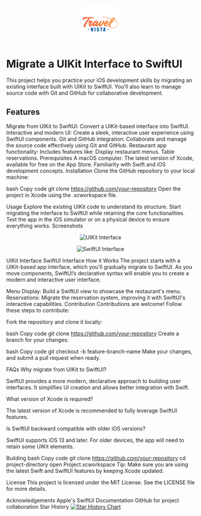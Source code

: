 <p align="center"> <img src="icone.png" img width="100" > </p>

 <h1>Migrate a UIKit Interface to SwiftUI</h1> 
 
 <p> This project helps you practice your iOS development skills by migrating an existing interface built with UIKit to SwiftUI. You'll also learn to manage source code with Git and GitHub for collaborative development. </p>
 
<h2>Features</h2>
Migrate from UIKit to SwiftUI: Convert a UIKit-based interface into SwiftUI.
Interactive and modern UI: Create a sleek, interactive user experience using SwiftUI components.
Git and GitHub integration: Collaborate and manage the source code effectively using Git and GitHub.
Restaurant app functionality: Includes features like:
Display restaurant menus.
Table reservations.
Prerequisites
A macOS computer.
The latest version of Xcode, available for free on the App Store.
Familiarity with Swift and iOS development concepts.
Installation
Clone the GitHub repository to your local machine:

bash
Copy code
git clone https://github.com/your-repository
Open the project in Xcode using the .xcworkspace file.

Usage
Explore the existing UIKit code to understand its structure.
Start migrating the interface to SwiftUI while retaining the core functionalities.
Test the app in the iOS simulator or on a physical device to ensure everything works.
Screenshots
<p align="center"><img alt="UIKit Interface" src="Images/uikit_interface.png" width="200"></p>    <p align="center"><img alt="SwiftUI Interface" src="Images/swiftui_interface.png" width="200"></p>
UIKit Interface    SwiftUI Interface
How it Works
The project starts with a UIKit-based app interface, which you'll gradually migrate to SwiftUI. As you move components, SwiftUI’s declarative syntax will enable you to create a modern and interactive user interface.

Menu Display: Build a SwiftUI view to showcase the restaurant's menu.
Reservations: Migrate the reservation system, improving it with SwiftUI's interactive capabilities.
Contribution
Contributions are welcome! Follow these steps to contribute:

Fork the repository and clone it locally:

bash
Copy code
git clone https://github.com/your-repository
Create a branch for your changes:

bash
Copy code
git checkout -b feature-branch-name
Make your changes, and submit a pull request when ready.

FAQs
Why migrate from UIKit to SwiftUI?

SwiftUI provides a more modern, declarative approach to building user interfaces. It simplifies UI creation and allows better integration with Swift.

What version of Xcode is required?

The latest version of Xcode is recommended to fully leverage SwiftUI features.

Is SwiftUI backward compatible with older iOS versions?

SwiftUI supports iOS 13 and later. For older devices, the app will need to retain some UIKit elements.

Building
bash
Copy code
git clone https://github.com/your-repository
cd project-directory
open Project.xcworkspace
Tip: Make sure you are using the latest Swift and SwiftUI features by keeping Xcode updated.

License
This project is licensed under the MIT License. See the LICENSE file for more details.

Acknowledgements
Apple's SwiftUI Documentation
GitHub for project collaboration
Star History
<a href="https://star-history.com/#your-repository&Date"> <picture> <source media="(prefers-color-scheme: dark)" srcset="https://api.star-history.com/svg?repos=your-repository&type=Date&theme=dark" /> <source media="(prefers-color-scheme: light)" srcset="https://api.star-history.com/svg?repos=your-repository&type=Date" /> <img alt="Star History Chart" src="https://api.star-history.com/svg?repos=your-repository&type=Date" /> </picture> </a>
